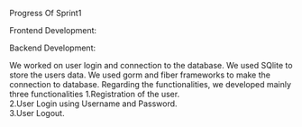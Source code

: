 Progress Of Sprint1

Frontend Development:



Backend Development:

We worked on user login and connection to the database. We used SQlite to store the users data. We used gorm and fiber frameworks to make the connection to database. Regarding the functionalities, we developed mainly three functionalities
1.Registration of the user.     
2.User Login using Username and Password.     
3.User Logout.      

